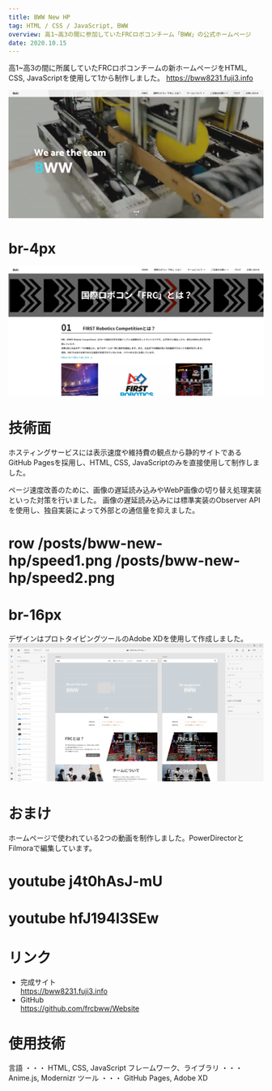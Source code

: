 ```yaml
---
title: BWW New HP
tag: HTML / CSS / JavaScript, BWW
overview: 高1~高3の間に参加していたFRCロボコンチーム「BWW」の公式ホームページ
date: 2020.10.15
---
```


高1~高3の間に所属していたFRCロボコンチームの新ホームページをHTML, CSS, JavaScriptを使用して1から制作しました。
https://bww8231.fuji3.info

![](/public/posts/bww-new-hp/home.png)
# br-4px
![](/public/posts/bww-new-hp/frc.png)


# 技術面
ホスティングサービスには表示速度や維持費の観点から静的サイトであるGitHub Pagesを採用し、HTML, CSS, JavaScriptのみを直接使用して制作しました。

ページ速度改善のために、画像の遅延読み込みやWebP画像の切り替え処理実装といった対策を行いました。 画像の遅延読み込みには標準実装のObserver APIを使用し、独自実装によって外部との通信量を抑えました。
# row /posts/bww-new-hp/speed1.png /posts/bww-new-hp/speed2.png
# br-16px

デザインはプロトタイピングツールのAdobe XDを使用して作成しました。
![](/public/posts/bww-new-hp/mockup.png)


# おまけ
ホームページで使われている2つの動画を制作しました。PowerDirectorとFilmoraで編集しています。

# youtube j4t0hAsJ-mU
# youtube hfJ194l3SEw

# リンク
- 完成サイト  
https://bww8231.fuji3.info
- GitHub  
https://github.com/frcbww/Website


# 使用技術
言語 ・・・ HTML, CSS, JavaScript
フレームワーク、ライブラリ ・・・ Anime.js, Modernizr
ツール ・・・ GitHub Pages, Adobe XD